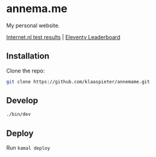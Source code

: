 # annema.me

My personal website.

[Internet.nl test results](https://nl.internet.nl/site/annema.me/3502529/) | [Eleventy Leaderboard](https://www.11ty.dev/speedlify/annema-me/)

## Installation

Clone the repo:

```sh
git clone https://github.com/klaaspieter/annemame.git
```

## Develop

```sh
./bin/dev
```

## Deploy

Run `kamal deploy`

